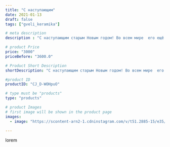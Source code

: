 ```yaml
---
title: "С наступающим"
date: 2021-01-13
draft: false
tags: ["gveli_keramika"]

# meta description
description : "С наступающим старым Новым годом! Во всем мире  его ещё называют\" русским\" Новым годом. Да, мы долго запрягаем, у нас даже  новогодних ночи две. Разве за одну"

# product Price
price: "3000"
priceBefore: "3600.0"

# Product Short Description
shortDescription: "С наступающим старым Новым годом! Во всем мире  его ещё называют\" русским\" Новым годом. Да, мы долго запрягаем, у нас даже  новогодних ночи две. Разве за одну все успеешь?!!! 😁 Но зато, мы быстро едем. И уж если раззадорились, то нас не остановить! Желаю всем взешенных решений и неудержимости в достижении цели и в этом году, и во всех последующих!🍾🥂💥"

#product ID
productID: "CJ_D-WOHpuO"

# type must be "products"
type: "products"

# product Images
# first image will be shown in the product page
images:
  - image: "https://scontent-arn2-1.cdninstagram.com/v/t51.2885-15/e35/137380349_398101797915688_96647299962937003_n.jpg?se=7&tp=1&_nc_ht=scontent-arn2-1.cdninstagram.com&_nc_cat=104&_nc_ohc=nqT9V14pTuAAX9ZKMT4&ccb=7-4&oh=545cd23c6ee1261d0939b749b91b418c&oe=60814804&_nc_sid=86f79a&ig_cache_key=MjQ4NTcyMjk5NzkzODEwMTEzNA%3D%3D.2-ccb7-4"

---
```

lorem
